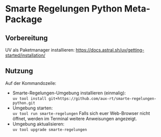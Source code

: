 # Smarte Regelungen Python Meta-Package

## Vorbereitung
UV als Paketmanager installieren:
    <https://docs.astral.sh/uv/getting-started/installation/>

## Nutzung
Auf der Kommandozeile:
* Smarte-Regelungen-Umgebung installieren (einmalig): \
    `uv tool install git+https://github.com/aux-rt/smarte-regelungen-python.git`
* Umgebung starten: \
    `uv tool run smarte-regelungen`
    Falls sich euer Web-Browser nicht öffnet, werden im Terminal weitere Anweisungen angezeigt.
* Umgebung aktualisieren: \
    `uv tool upgrade smarte-regelungen`

